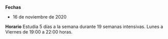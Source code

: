 __Fechas__
- 16 de noviembre de 2020

__Horario__
Estudia 5 días a la semana durante 19 semanas intensivas. Lunes a Viernes de 19:00 a 22:00 horas.
